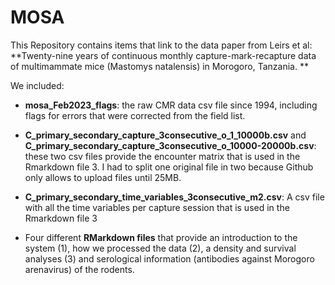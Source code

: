 # MOSA

This Repository contains items that link to the data paper from Leirs et al: **Twenty-nine years of continuous monthly capture-mark-recapture data of multimammate mice (Mastomys natalensis) in Morogoro, Tanzania. **

We included:
- **mosa_Feb2023_flags**: the raw CMR data csv file since 1994, including flags for errors that were corrected from the field list.

- **C_primary_secondary_capture_3consecutive_o_1_10000b.csv** and **C_primary_secondary_capture_3consecutive_o_10000-20000b.csv**: these two csv files  provide the encounter   matrix that is used in the Rmarkdown file 3. I had to split one original file in two because Github only allows to upload files until 25MB.

- **C_primary_secondary_time_variables_3consecutive_m2.csv**: A csv file with all the time variables per capture session that is used in the Rmarkdown file 3

- Four different **RMarkdown files** that provide an introduction to the system (1), how we processed the data (2), a density and survival analyses (3) and serological information (antibodies against Morogoro arenavirus) of the rodents. 

